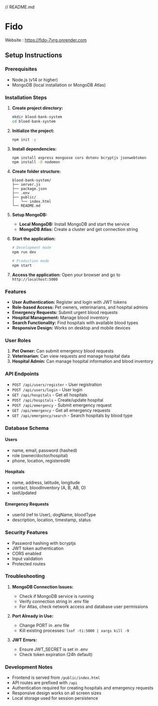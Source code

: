 // README.md
# Fido 
Website : https://fido-7vrg.onrender.com

## Setup Instructions

### Prerequisites
- Node.js (v14 or higher)
- MongoDB (local installation or MongoDB Atlas)

### Installation Steps

1. **Create project directory:**
   ```bash
   mkdir blood-bank-system
   cd blood-bank-system
   ```

2. **Initialize the project:**
   ```bash
   npm init -y
   ```

3. **Install dependencies:**
   ```bash
   npm install express mongoose cors dotenv bcryptjs jsonwebtoken
   npm install -D nodemon
   ```

4. **Create folder structure:**
   ```
   blood-bank-system/
   ├── server.js
   ├── package.json
   ├── .env
   ├── public/
   │   └── index.html
   └── README.md
   ```

5. **Setup MongoDB:**
   - **Local MongoDB:** Install MongoDB and start the service
   - **MongoDB Atlas:** Create a cluster and get connection string


7. **Start the application:**
   ```bash
   # Development mode
   npm run dev
   
   # Production mode
   npm start
   ```

8. **Access the application:**
   Open your browser and go to `http://localhost:5000`

### Features

- **User Authentication:** Register and login with JWT tokens
- **Role-based Access:** Pet owners, veterinarians, and hospital admins
- **Emergency Requests:** Submit urgent blood requests
- **Hospital Management:** Manage blood inventory
- **Search Functionality:** Find hospitals with available blood types
- **Responsive Design:** Works on desktop and mobile devices

### User Roles

1. **Pet Owner:** Can submit emergency blood requests
2. **Veterinarian:** Can view requests and manage hospital data
3. **Hospital Admin:** Can manage hospital information and blood inventory

### API Endpoints

- `POST /api/users/register` - User registration
- `POST /api/users/login` - User login
- `GET /api/hospitals` - Get all hospitals
- `POST /api/hospitals` - Create/update hospital
- `POST /api/emergency` - Submit emergency request
- `GET /api/emergency` - Get all emergency requests
- `GET /api/emergency/search` - Search hospitals by blood type

### Database Schema

#### Users
- name, email, password (hashed)
- role (owner/doctor/hospital)
- phone, location, registeredAt

#### Hospitals
- name, address, latitude, longitude
- contact, bloodInventory (A, B, AB, O)
- lastUpdated

#### Emergency Requests
- userId (ref to User), dogName, bloodType
- description, location, timestamp, status

### Security Features

- Password hashing with bcryptjs
- JWT token authentication
- CORS enabled
- Input validation
- Protected routes

### Troubleshooting

1. **MongoDB Connection Issues:**
   - Check if MongoDB service is running
   - Verify connection string in .env file
   - For Atlas, check network access and database user permissions

2. **Port Already in Use:**
   - Change PORT in .env file
   - Kill existing processes: `lsof -ti:5000 | xargs kill -9`

3. **JWT Errors:**
   - Ensure JWT_SECRET is set in .env
   - Check token expiration (24h default)

### Development Notes

- Frontend is served from `/public/index.html`
- API routes are prefixed with `/api`
- Authentication required for creating hospitals and emergency requests
- Responsive design works on all screen sizes
- Local storage used for session persistence 
